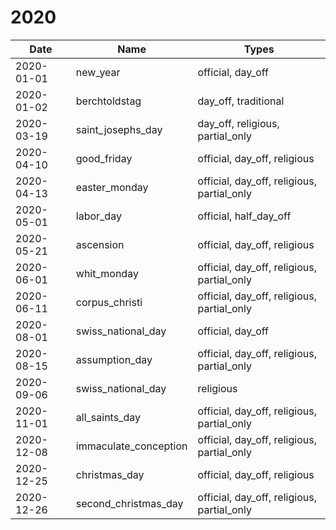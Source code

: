 # 2020

| Date       | Name                  | Types                                      |
|------------|-----------------------|--------------------------------------------|
| 2020-01-01 | new_year              | official, day_off                          |
| 2020-01-02 | berchtoldstag         | day_off, traditional                       |
| 2020-03-19 | saint_josephs_day     | day_off, religious, partial_only           |
| 2020-04-10 | good_friday           | official, day_off, religious               |
| 2020-04-13 | easter_monday         | official, day_off, religious, partial_only |
| 2020-05-01 | labor_day             | official, half_day_off                     |
| 2020-05-21 | ascension             | official, day_off, religious               |
| 2020-06-01 | whit_monday           | official, day_off, religious, partial_only |
| 2020-06-11 | corpus_christi        | official, day_off, religious, partial_only |
| 2020-08-01 | swiss_national_day    | official, day_off                          |
| 2020-08-15 | assumption_day        | official, day_off, religious, partial_only |
| 2020-09-06 | swiss_national_day    | religious                                  |
| 2020-11-01 | all_saints_day        | official, day_off, religious, partial_only |
| 2020-12-08 | immaculate_conception | official, day_off, religious, partial_only |
| 2020-12-25 | christmas_day         | official, day_off, religious               |
| 2020-12-26 | second_christmas_day  | official, day_off, religious, partial_only |
